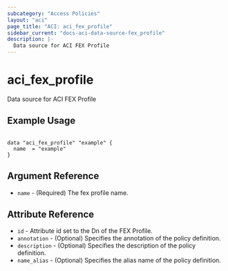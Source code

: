 ```yaml
---
subcategory: "Access Policies"
layout: "aci"
page_title: "ACI: aci_fex_profile"
sidebar_current: "docs-aci-data-source-fex_profile"
description: |-
  Data source for ACI FEX Profile
---
```


# aci_fex_profile

Data source for ACI FEX Profile

## Example Usage

```hcl

data "aci_fex_profile" "example" {
  name  = "example"
}

```

## Argument Reference

- `name` - (Required) The fex profile name.

## Attribute Reference

- `id` - Attribute id set to the Dn of the FEX Profile.
- `annotation` - (Optional) Specifies the annotation of the policy definition.
- `description` - (Optional) Specifies the description of the policy definition.
- `name_alias` - (Optional) Specifies the alias name of the policy definition.

